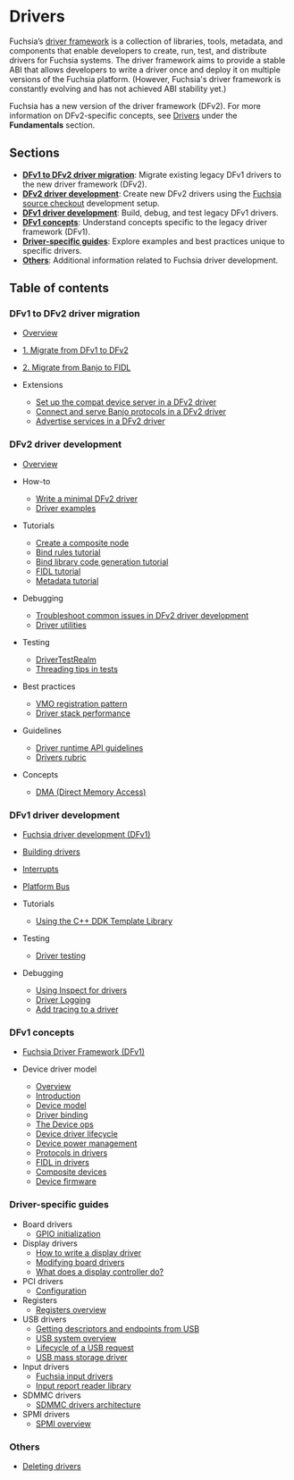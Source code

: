# Drivers

Fuchsia’s [driver framework][dfv2] is a collection of libraries, tools, metadata,
and components that enable developers to create, run, test, and distribute drivers
for Fuchsia systems. The driver framework aims to provide a stable ABI that allows
developers to write a driver once and deploy it on multiple versions of the Fuchsia
platform. (However, Fuchsia's driver framework is constantly evolving and has not
achieved ABI stability yet.)

Fuchsia has a new version of the driver framework (DFv2). For more information
on DFv2-specific concepts, see [Drivers][dfv2-concepts] under the **Fundamentals**
section.

## Sections

- [**DFv1 to DFv2 driver migration**][dfv1-to-dfv2-driver-migration-overview]:
  Migrate existing legacy DFv1 drivers to the new driver framework (DFv2).
- [**DFv2 driver development**][dfv2-overview]: Create new DFv2 drivers using
  the [Fuchsia source checkout][fuchsia-git] development setup.
- [**DFv1 driver development**][fuchsia-driver-development]: Build, debug, and
  test legacy DFv1 drivers.
- [**DFv1 concepts**][fuchsia-driver-framework]: Understand concepts specific
  to the legacy driver framework (DFv1).
- [**Driver-specific guides**][gpio-init]: Explore examples and best practices
  unique to specific drivers.
- [**Others**][deleting-drivers]: Additional information related to Fuchsia
  driver development.

## Table of contents

### DFv1 to DFv2 driver migration

- [Overview][dfv1-to-dfv2-driver-migration-overview]
- [1. Migrate from DFv1 to DFv2][migrate-from-dfv1-to-dfv2]
- [2. Migrate from Banjo to FIDL][migrate-from-banjo-to-fidl]
- Extensions

  - [Set up the compat device server in a DFv2 driver][set-up-compat-device-server]
  - [Connect and serve Banjo protocols in a DFv2 driver][serve-banjo-protocols]
  - [Advertise services in a DFv2 driver][driver-communication]

### DFv2 driver development

- [Overview][dfv2-overview]

- How-to

  - [Write a minimal DFv2 driver][write-a-minimal-driver]
  - [Driver examples][driver-examples]

- Tutorials

  - [Create a composite node][composite-nodes]
  - [Bind rules tutorial][bind-rules-tutorial]
  - [Bind library code generation tutorial][bind-library-code-generation-tutorial]
  - [FIDL tutorial][fidl-tutorial]
  - [Metadata tutorial][metadata-tutorial]

- Debugging

  - [Troubleshoot common issues in DFv2 driver development][troubleshoot-common-issues]
  - [Driver utilities][driver-utilities]

- Testing

  - [DriverTestRealm][driver-test-realm]
  - [Threading tips in tests][threading-tips-in-tests]

- Best practices

  - [VMO registration pattern][vmo-registration-pattern]
  - [Driver stack performance][driver-stack-performance]

- Guidelines

  - [Driver runtime API guidelines][driver-runtime-api-guidelines]
  - [Drivers rubric][drivers-rubric]

- Concepts

  - [DMA (Direct Memory Access)][dma]

### DFv1 driver development

- [Fuchsia driver development (DFv1)][fuchsia-driver-development]
- [Building drivers][bulding-drivers]
- [Interrupts][interrupts]
- [Platform Bus][platform-bus]
- Tutorials

  - [Using the C++ DDK Template Library][using-cpp-ddk-template-lib]

- Testing

  - [Driver testing][driver-testing-overview]

- Debugging

  - [Using Inspect for drivers][using-inspect]
  - [Driver Logging][driver-logging]
  - [Add tracing to a driver][add-tracing]

### DFv1 concepts

- [Fuchsia Driver Framework (DFv1)][fuchsia-driver-framework]
- Device driver model

  - [Overview][device-driver-model-overview]
  - [Introduction][introduction]
  - [Device model][device-model]
  - [Driver binding][driver-binding]
  - [The Device ops][the-device-ops]
  - [Device driver lifecycle][device-driver-lifecycle]
  - [Device power management][device-power-management]
  - [Protocols in drivers][protocols-in-drivers]
  - [FIDL in drivers][fidl-in-drivers]
  - [Composite devices][composite-devices]
  - [Device firmware][device-firmware]

### Driver-specific guides

-  Board drivers
   - [GPIO initialization][gpio-init]
-  Display drivers
   -  [How to write a display driver][how-to-write-a-display-driver]
   -  [Modifying board drivers][modifying-board-drivers]
   -  [What does a display controller do?][what-does-a-display-controller-do]
-  PCI drivers
   - [Configuration][configuration]
-  Registers
   -  [Registers overview][registers-overview]
-  USB drivers
   -  [Getting descriptors and endpoints from USB][getting-descriptors-and-endpoints-from-usb]
   -  [USB system overview][usb-system-overview]
   -  [Lifecycle of a USB request][lifecycle-of-a-usb-request]
   -  [USB mass storage driver][usb-mass-storage-driver]
-  Input drivers
   -  [Fuchsia input drivers][fuchsia-input-drivers]
   -  [Input report reader library][input-report-reader-library]
-  SDMMC drivers
   -  [SDMMC drivers architecture][sdmmc-drivers-architecture]
-  SPMI drivers
   -  [SPMI overview][spmi-overview]

### Others

- [Deleting drivers][deleting-drivers]

<!-- Reference links -->

[dfv2]: /docs/concepts/drivers/driver_framework.md
[fuchsia-git]: /docs/get-started/get_fuchsia_source.md
[dfv2-concepts]: /docs/concepts/drivers/README.md
[dfv2-development]: /docs/get-started/sdk/get-started-with-driver.md
[dfv1-to-dfv2-driver-migration-overview]: migration/README.md
[migrate-from-banjo-to-fidl]: migration/migrate-from-banjo-to-fidl/overview.md
[migrate-from-dfv1-to-dfv2]: migration/migrate-from-dfv1-to-dfv2/overview.md
[fuchsia-driver-development]: developer_guide/driver-development.md
[composite-nodes]: developer_guide/create-a-composite-node.md
[driver-runtime-api-guidelines]: developer_guide/driver-runtime-api-guidelines.md
[drivers-rubric]: developer_guide/rubric.md
[how-to-write-a-display-driver]: driver_guides/display/how_to_write.md
[modifying-board-drivers]: driver_guides/display/board_driver_changes.md
[what-does-a-display-controller-do]: driver_guides/display/hardware_concepts.md
[registers-overview]: driver_guides/registers/overview.md
[getting-descriptors-and-endpoints-from-usb]: driver_guides/usb/getting_descriptors_and_endpoints.md
[usb-system-overview]: driver_guides/usb/concepts/overview.md
[lifecycle-of-a-usb-request]: driver_guides/usb/concepts/request-lifecycle.md
[usb-mass-storage-driver]: driver_guides/usb/concepts/usb-mass-storage.md
[driver-testing-overview]: testing/overview.md
[driver-test-realm]: testing/driver_test_realm.md
[threading-tips-in-tests]: testing/threading-tips-in-tests.md
[using-inspect]: diagnostics/inspect.md
[driver-logging]: diagnostics/logging.md
[add-tracing]: diagnostics/tracing.md
[driver-utilities]: diagnostics/driver-utils.md
[bind-rules-tutorial]: tutorials/bind-rules-tutorial.md
[fidl-tutorial]: tutorials/fidl-tutorial.md
[bind-library-code-generation-tutorial]: tutorials/bind-libraries-codegen.md
[bulding-drivers]: best_practices/build.md
[deleting-drivers]: best_practices/deleting.md
[driver-stack-performance]: best_practices/driver_stack_performance.md
[vmo-registration-pattern]: best_practices/vmo-registration-pattern.md
[fuchsia-driver-framework]: concepts/fdf.md
[device-driver-model-overview]: concepts/device_driver_model/README.md
[introduction]: concepts/device_driver_model/introduction.md
[device-model]: concepts/device_driver_model/device-model.md
[driver-binding]: concepts/device_driver_model/driver-binding.md
[the-device-ops]: concepts/device_driver_model/device-ops.md
[device-driver-lifecycle]: concepts/device_driver_model/device-lifecycle.md
[device-power-management]: concepts/device_driver_model/device-power.md
[protocols-in-drivers]: concepts/device_driver_model/protocol.md
[platform-bus]: concepts/device_driver_model/platform-bus.md
[fidl-in-drivers]: concepts/device_driver_model/fidl.md
[composite-devices]: concepts/device_driver_model/composite.md
[device-firmware]: concepts/device_driver_model/firmware.md
[driver-architectures-overview]: concepts/driver_architectures/README.md
[fuchsia-input-drivers]: concepts/driver_architectures/input_drivers/input.md
[input-report-reader-library]: concepts/driver_architectures/input_drivers/input_report_reader.md
[sdmmc-drivers-architecture]: concepts/driver_architectures/sdmmc_drivers/sdmmc.md
[using-cpp-ddk-template-lib]: concepts/driver_development/using-ddktl.md
[configuration]: concepts/driver_development/bar.md
[interrupts]: concepts/driver_development/interrupts.md
[dma]: concepts/driver_development/dma.md
[gpio-init]: concepts/driver_development/gpio-initialization.md
[set-up-compat-device-server]: migration/set-up-compat-device-server.md
[write-a-minimal-driver]: developer_guide/write-a-minimal-dfv2-driver.md
[serve-banjo-protocols]: migration/serve-banjo-protocols.md
[troubleshoot-common-issues]: developer_guide/troubleshoot-common-issues.md
[driver-examples]: developer_guide/driver-examples.md
[metadata-tutorial]: tutorials/metadata-tutorial.md
[dfv2-overview]: dfv2-overview.md
[spmi-overview]: driver_guides/spmi/overview.md
[driver-communication]: /docs/concepts/drivers/driver_communication.md
